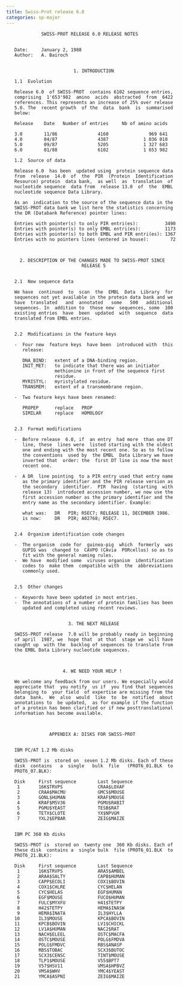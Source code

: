 ```yaml
---
title: Swiss-Prot release 6.0
categories: sp-major
---
```


                 SWISS-PROT RELEASE 6.0 RELEASE NOTES


       Date:     January 2, 1988
       Author:   A. Bairoch


                             1. INTRODUCTION

       1.1  Evolution

       Release 6.0  of SWISS-PROT  contains 6102 sequence entries,
       comprising  1'653'982  amino  acids  abstracted  from  6422
       references. This represents an increase of 25% over release
       5.0. The  recent growth  of the  data  bank  is  summarised
       below:

       Release    Date   Number of entries     Nb of amino acids

       3.0        11/86               4160               969 641
       4.0        04/87               4387             1 036 010
       5.0        09/87               5205             1 327 683
       6.0        01/88               6102             1 653 982

       1.2  Source of data

       Release 6.0  has been  updated using  protein sequence data
       from  release  14.0  of  the  PIR  (Protein  Identification
       Resource) protein  data bank,  as well  as  translation  of
       nucleotide sequence  data from  release 13.0  of  the  EMBL
       nucleotide sequence Data Library.

       As an  indication to the source of the sequence data in the
       SWISS-PROT data bank we list here the statistics concerning
       the DR (Databank Reference) pointer lines:

       Entries with pointer(s) to only PIR entri(es):          3490
       Entries with pointer(s) to only EMBL entri(es):         1173
       Entries with pointer(s) to both EMBL and PIR entri(es): 1367
       Entries with no pointers lines (entered in house):        72



         2. DESCRIPTION OF THE CHANGES MADE TO SWISS-PROT SINCE
                                RELEASE 5


       2.1  New sequence data

       We have  continued  to  scan  the  EMBL  Data  Library  for
       sequences not yet available in the protein data bank and we
       have  translated   and  annotated   some   500   additional
       sequences. In  addition to  those new  sequences, some  100
       existing entries  have  been  updated  with  sequence  data
       translated from EMBL entries.


       2.2  Modifications in the feature keys

       -  Four new  feature keys  have been  introduced with  this
          release:

          DNA_BIND:   extent of a DNA-binding region.
          INIT_MET:   to indicate that there was an initiator
                      methionine in front of the sequence first
                      residue.
          MYRISTYL:   myristylated residue.
          TRANSMEM:   extent of a transmembrane region.

       -  Two feature keys have been renamed:

          PROPEP      replace   PROP
          SIMILAR     replace   HOMOLOGY


       2.3  Format modifications

       -  Before release  6.0, if  an entry  had more  than one DT
          line, these  lines were  listed starting with the oldest
          one and ending with the most recent one. So as to follow
          the conventions  used by  the EMBL  Data Library we have
          inverted that  order: the  first DT line is now the most
          recent one.

       -  A DR  line pointing  to a PIR entry used that entry name
          as the primary identifier and the PIR release version as
          the secondary  identifier.  PIR  having  (starting  with
          release 13)  introduced accession number, we now use the
          first accession number as the primary identifier and the
          entry name as the secondary identifier. Example:

          what was:   DR   PIR; R5EC7; RELEASE 11, DECEMBER 1986.
          is now:     DR   PIR; A02768; R5EC7.


       2.4  Organism identification code changes

       -  The organism  code for  guinea-pig  which  formerly  was
          GUPIG was  changed to  CAVPO (CAvia  PORcellus) so as to
          fit with the general naming rules.
       -  We have  modified some  viruses organism  identification
          codes to  make them  compatible with  the  abbreviations
          commonly used.


       2.5  Other changes

       -  Keywords have been updated in most entries.
       -  The annotations of a number of protein families has been
          updated and completed using recent reviews.


                           3. THE NEXT RELEASE

       SWISS-PROT release  7.0 will be probably ready in beginning
       of april  1987, we  hope that  at that  stage we  will have
       caught up  with the  backlog of sequences to translate from
       the EMBL Data Library nucleotide sequences.



                         4. WE NEED YOUR HELP !

       We welcome any feedback from our users. We especially would
       appreciate that  you notify  us if  you find that sequences
       belonging to  your field  of expertise are missing from the
       data  bank.  We  also  would  like  to  be  notified  about
       annotations to  be updated,  as for example if the function
       of a protein has been clarified or if new posttranslational
       information has become available.



                    APPENDIX A: DISKS FOR SWISS-PROT


       IBM PC/AT 1.2 Mb disks

       SWISS-PROT is  stored on  seven 1.2 Mb disks. Each of these
       disk  contains   a  single   bulk  file   (PROT6_01.BLK  to
       PROT6_07.BLK):

       Disk     First sequence        Last Sequence
        1       16K$TRVPS             CRAA$LOXAF
        2       CRAA$MACMU            GMCS$MOUSE
        3       GONL$HUMAN            KRAF$MOUSE
        4       KRAF$MSV36            PGMU$RABIT
        5       PGMU$YEAST            TESB$RAT
        6       TETX$CLOTE            YX$NPVGM
        7       YXL2$EPBAR            ZEIG$MAIZE


       IBM PC 360 Kb disks

       SWISS-PROT is  stored on  twenty one  360 Kb disks. Each of
       these disk  contains a  single bulk  file (PROT6_01.BLK  to
       PROT6_21.BLK):

       Disk     First sequence        Last Sequence
        1       16K$TRVPS             ARA5$AMBEL
        2       ARAA$SALTY            CAPB$HUMAN
        3       CAPP$ECOLI            COX1$BOVIN
        4       COX1$CHLRE            CYC$HELAN
        5       CYC$HELAS             EGF$HUMAN
        6       EGF$MOUSE             FUCO$HUMAN
        7       FULC$MYXFU            H41$TETPY
        8       H42$TETPY             HEMA$INASW
        9       HEMA$INATA            IL3$HYLLA
       10       IL3$MOUSE             KPCA$BOVIN
       11       KPCB$BOVIN            LV1$CHICKL
       12       LV1A$HUMAN            NAC2$RAT
       13       NACH$ELEEL            OSTC$MACFA
       14       OSTC$MOUSE            POLG$FMDVA
       15       POLG$FMDVC            RBS$ANASP
       16       RBS$TOBAC             SCX3$BUTOC
       17       SCX3$CENSC            TINT$MOUSE
       18       TLP1$MOUSE            V55$BPT7
       19       V57$HSV11             VMSA$HPBVZ
       20       VMSA$WHV              YMC4$YEAST
       21       YMCA$ASPNI            ZEIG$MAIZE
      
